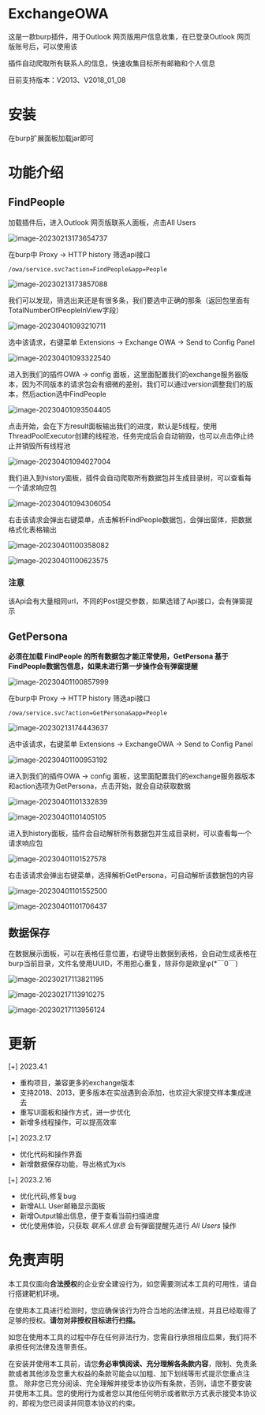 # ExchangeOWA

这是一款burp插件，用于Outlook 网页版用户信息收集，在已登录Outlook 网页版账号后，可以使用该

插件自动爬取所有联系人的信息，快速收集目标所有邮箱和个人信息

目前支持版本：V2013、V2018_01_08

# 安装

在burp扩展面板加载jar即可

# 功能介绍

## FindPeople

加载插件后，进入Outlook 网页版联系人面板，点击All Users

![image-20230213173654737](README.assets/image-20230213173654737.png)

在burp中 Proxy -> HTTP history 筛选api接口

```
/owa/service.svc?action=FindPeople&app=People
```

![image-20230213173857088](README.assets/image-20230213173857088.png)

我们可以发现，筛选出来还是有很多条，我们要选中正确的那条（返回包里面有TotalNumberOfPeopleInView字段）

![image-20230401093210711](README.assets/image-20230401093210711.png)

选中该请求，右键菜单 Extensions -> Exchange OWA -> Send to Config Panel 

![image-20230401093322540](README.assets/image-20230401093322540.png)



进入到我们的插件OWA -> config 面板，这里面配置我们的exchange服务器版本，因为不同版本的请求包会有细微的差别，我们可以通过version调整我们的版本，然后action选中FindPeople

![image-20230401093504405](README.assets/image-20230401093504405.png)

点击开始，会在下方result面板输出我们的进度，默认是5线程，使用ThreadPoolExecutor创建的线程池，任务完成后会自动销毁，也可以点击停止终止并销毁所有线程池

![image-20230401094027004](README.assets/image-20230401094027004.png)

我们进入到history面板，插件会自动爬取所有数据包并生成目录树，可以查看每一个请求响应包

![image-20230401094306054](README.assets/image-20230401094306054.png)

右击该请求会弹出右键菜单，点击解析FindPeople数据包，会弹出窗体，把数据格式化表格输出

![image-20230401100358082](README.assets/image-20230401100358082.png)

![image-20230401100623575](README.assets/image-20230401100623575.png)

### 注意

该Api会有大量相同url，不同的Post提交参数，如果选错了Api接口，会有弹窗提示





## GetPersona

**必须在加载 FindPeople 的所有数据包才能正常使用，GetPersona 基于FindPeople数据包信息，如果未进行第一步操作会有弹窗提醒**

![image-20230401100857999](README.assets/image-20230401100857999.png)

在burp中 Proxy -> HTTP history 筛选api接口

```
/owa/service.svc?action=GetPersona&app=People
```



![image-20230213174443637](README.assets/image-20230213174443637.png)

选中该请求，右键菜单 Extensions -> ExchangeOWA -> Send to Config Panel

![image-20230401100953192](README.assets/image-20230401100953192.png)

进入到我们的插件OWA -> config 面板，这里面配置我们的exchange服务器版本和action选项为GetPersona，点击开始，就会自动获取数据

![image-20230401101332839](README.assets/image-20230401101332839.png)

![image-20230401101405105](README.assets/image-20230401101405105.png)

进入到history面板，插件会自动解析所有数据包并生成目录树，可以查看每一个请求响应包

![image-20230401101527578](README.assets/image-20230401101527578.png)

右击该请求会弹出右键菜单，选择解析GetPersona，可自动解析该数据包的内容

![image-20230401101552500](README.assets/image-20230401101552500.png)

![image-20230401101706437](README.assets/image-20230401101706437.png)

## 数据保存

在数据展示面板，可以在表格任意位置，右键导出数据到表格，会自动生成表格在burp当前目录，文件名使用UUID，不用担心重复，除非你是欧皇φ(*￣0￣)

![image-20230217113821195](README.assets/image-20230217113821195.png)

![image-20230217113910275](README.assets/image-20230217113910275.png)

![image-20230217113956124](README.assets/image-20230217113956124.png)

# 更新

[+] 2023.4.1

+ 重构项目，兼容更多的exchange版本
+ 支持2018、2013，更多版本在实战遇到会添加，也欢迎大家提交样本集成进去
+ 重写UI面板和操作方式，进一步优化
+ 新增多线程操作，可以提高效率

[+] 2023.2.17

+ 优化代码和操作界面
+ 新增数据保存功能，导出格式为xls

[+] 2023.2.16 

+ 优化代码,修复bug
+ 新增ALL User邮箱显示面板
+ 新增Output输出信息，便于查看当前扫描进度
+ 优化使用体验，只获取 *联系人信息*  会有弹窗提醒先进行 *All Users* 操作

# 免责声明

本工具仅面向**合法授权**的企业安全建设行为，如您需要测试本工具的可用性，请自行搭建靶机环境。

在使用本工具进行检测时，您应确保该行为符合当地的法律法规，并且已经取得了足够的授权。**请勿对非授权目标进行扫描。**

如您在使用本工具的过程中存在任何非法行为，您需自行承担相应后果，我们将不承担任何法律及连带责任。

在安装并使用本工具前，请您**务必审慎阅读、充分理解各条款内容**，限制、免责条款或者其他涉及您重大权益的条款可能会以加粗、加下划线等形式提示您重点注意。 除非您已充分阅读、完全理解并接受本协议所有条款，否则，请您不要安装并使用本工具。您的使用行为或者您以其他任何明示或者默示方式表示接受本协议的，即视为您已阅读并同意本协议的约束。